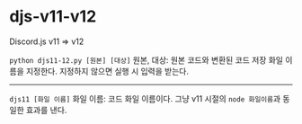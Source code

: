 # djs-v11-v12
Discord.js v11 => v12

`python djs11-12.py [원본] [대상]`
원본, 대상: 원본 코드와 변환된 코드 저장 화일 이름을 지정한다. 지정하지 않으면 실행 시 입력을 받는다.

- - -
`djs11 [화일 이름]`
화일 이름: 코드 화일 이름이다. 그냥 v11 시절의 `node 화일이름`과 동일한 효과를 낸다.

